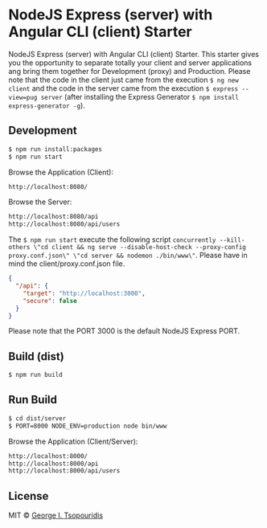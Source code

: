 # NodeJS Express (server) with Angular CLI (client) Starter 
NodeJS Express (server) with Angular CLI (client) Starter. This starter gives you the opportunity to separate totally your client and server applications ang bring them together for Development (proxy) and Production. Please note that the code in the client just came from the execution `$ ng new client` and the code in the server came from the execution `$ express --view=pug server` (after installing the Express Generator `$ npm install express-generator -g`).

## Development
```bash
$ npm run install:packages
$ npm run start
```

Browse the Application (Client):
```bash
http://localhost:8080/
```

Browse the Server:
```bash
http://localhost:8080/api
http://localhost:8080/api/users
```

The `$ npm run start` execute the following script `concurrently --kill-others \"cd client && ng serve --disable-host-check --proxy-config proxy.conf.json\" \"cd server && nodemon ./bin/www\"`. Please have in mind the client/proxy.conf.json file.

```json
{
  "/api": {
    "target": "http://localhost:3000",
    "secure": false
  }
}
```
Please note that the PORT 3000 is the default NodeJS Express PORT.

## Build (dist)
```bash
$ npm run build
```

## Run Build
```bash
$ cd dist/server
$ PORT=8000 NODE_ENV=production node bin/www
```

Browse the Application (Client/Server):
```bash
http://localhost:8000/
http://localhost:8000/api
http://localhost:8000/api/users
```

## License

MIT © [George I. Tsopouridis](gtsopour@gmail.com)